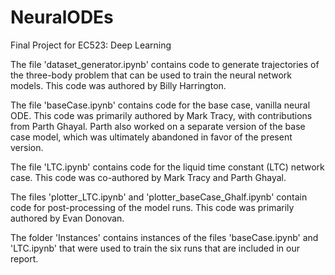# NeuralODEs
Final Project for EC523: Deep Learning

The file 'dataset_generator.ipynb' contains code to generate trajectories of the three-body problem that can be used to train the neural network models. This code was authored by Billy Harrington.

The file 'baseCase.ipynb' contains code for the base case, vanilla neural ODE. This code was primarily authored by Mark Tracy, with contributions from Parth Ghayal. Parth also worked on a separate version of the base case model, which was ultimately abandoned in favor of the present version.

The file 'LTC.ipynb' contains code for the liquid time constant (LTC) network case. This code was co-authored by Mark Tracy and Parth Ghayal.

The files 'plotter_LTC.ipynb' and 'plotter_baseCase_Ghalf.ipynb' contain code for post-processing of the model runs. This code was primarily authored by Evan Donovan.

The folder 'Instances' contains instances of the files 'baseCase.ipynb' and 'LTC.ipynb' that were used to train the six runs that are included in our report.
